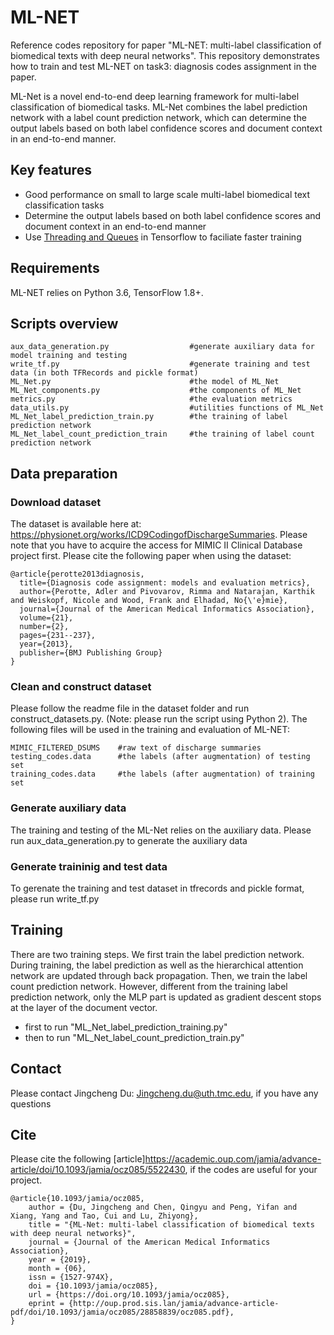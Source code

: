 # ML-NET
Reference codes repository for paper "ML-NET: multi-label classification of biomedical texts with deep neural networks". This repository demonstrates how to train and test
ML-NET on task3: diagnosis codes assignment in the paper.

ML-Net is a novel end-to-end deep learning framework for multi-label classification of biomedical tasks.
ML-Net combines the label prediction network with a label count prediction network,
which can determine the output labels based on both label confidence scores
and document context in an end-to-end manner.

## Key features
* Good performance on small to large scale multi-label biomedical text classification tasks
* Determine the output labels based on both label confidence scores and document context in an end-to-end manner
* Use [Threading and Queues](https://www.tensorflow.org/api_guides/python/threading_and_queues) in Tensorflow to faciliate faster training


## Requirements
ML-NET relies on Python 3.6, TensorFlow 1.8+.

## Scripts overview

```
aux_data_generation.py                  #generate auxiliary data for model training and testing
write_tf.py                             #generate training and test data (in both TFRecords and pickle format)
ML_Net.py                               #the model of ML_Net
ML_Net_components.py                    #the components of ML_Net
metrics.py                              #the evaluation metrics
data_utils.py                           #utilities functions of ML_Net
ML_Net_label_prediction_train.py        #the training of label prediction network
ML_Net_label_count_prediction_train     #the training of label count prediction network
```

## Data preparation
### Download dataset
The dataset is available here at: https://physionet.org/works/ICD9CodingofDischargeSummaries.
Please note that you have to acquire the access for MIMIC II Clinical Database project first. Please cite the
following paper when using the dataset:
```
@article{perotte2013diagnosis,
  title={Diagnosis code assignment: models and evaluation metrics},
  author={Perotte, Adler and Pivovarov, Rimma and Natarajan, Karthik and Weiskopf, Nicole and Wood, Frank and Elhadad, No{\'e}mie},
  journal={Journal of the American Medical Informatics Association},
  volume={21},
  number={2},
  pages={231--237},
  year={2013},
  publisher={BMJ Publishing Group}
}
```

### Clean and construct dataset
Please follow the readme file in the dataset folder and run construct_datasets.py. (Note: please run the script using Python 2).
The following files will be used in the training and evaluation of ML-NET:
```
MIMIC_FILTERED_DSUMS    #raw text of discharge summaries
testing_codes.data      #the labels (after augmentation) of testing set
training_codes.data     #the labels (after augmentation) of training set
```

### Generate auxiliary data
The training and testing of the ML-Net relies on the auxiliary data. Please
run aux_data_generation.py to generate the auxiliary data

### Generate traininig and test data
To gerenate the training and test dataset in tfrecords and pickle format, please run write_tf.py 

## Training
There are two training steps. We first train the label prediction network.
During training, the label prediction as well as the hierarchical attention network are updated through back propagation.
Then, we train the label count prediction network. However, different from the training label prediction network,
only the MLP part is updated as gradient descent stops at the layer of the document vector.

* first to run "ML_Net_label_prediction_training.py"
* then to run "ML_Net_label_count_prediction_train.py"

## Contact

Please contact Jingcheng Du: Jingcheng.du@uth.tmc.edu, if you have any questions

## Cite
Please cite the following [article]https://academic.oup.com/jamia/advance-article/doi/10.1093/jamia/ocz085/5522430, if the codes are useful for your project.
```
@article{10.1093/jamia/ocz085,
    author = {Du, Jingcheng and Chen, Qingyu and Peng, Yifan and Xiang, Yang and Tao, Cui and Lu, Zhiyong},
    title = "{ML-Net: multi-label classification of biomedical texts with deep neural networks}",
    journal = {Journal of the American Medical Informatics Association},
    year = {2019},
    month = {06},
    issn = {1527-974X},
    doi = {10.1093/jamia/ocz085},
    url = {https://doi.org/10.1093/jamia/ocz085},
    eprint = {http://oup.prod.sis.lan/jamia/advance-article-pdf/doi/10.1093/jamia/ocz085/28858839/ocz085.pdf},
}
```

